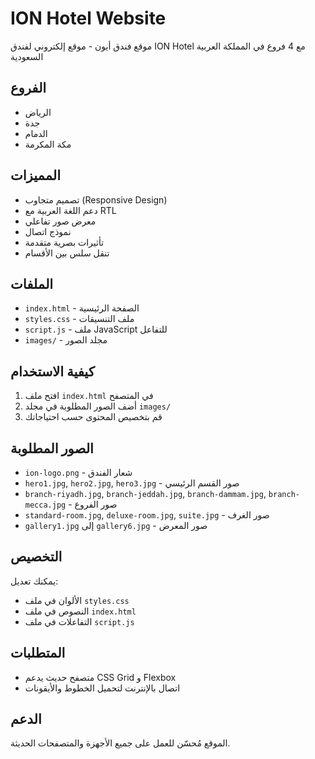 # ION Hotel Website

موقع فندق أيون - موقع إلكتروني لفندق ION Hotel مع 4 فروع في المملكة العربية السعودية

## الفروع
- الرياض
- جدة  
- الدمام
- مكة المكرمة

## المميزات
- تصميم متجاوب (Responsive Design)
- دعم اللغة العربية مع RTL
- معرض صور تفاعلي
- نموذج اتصال
- تأثيرات بصرية متقدمة
- تنقل سلس بين الأقسام

## الملفات
- `index.html` - الصفحة الرئيسية
- `styles.css` - ملف التنسيقات
- `script.js` - ملف JavaScript للتفاعل
- `images/` - مجلد الصور

## كيفية الاستخدام
1. افتح ملف `index.html` في المتصفح
2. أضف الصور المطلوبة في مجلد `images/`
3. قم بتخصيص المحتوى حسب احتياجاتك

## الصور المطلوبة
- `ion-logo.png` - شعار الفندق
- `hero1.jpg`, `hero2.jpg`, `hero3.jpg` - صور القسم الرئيسي
- `branch-riyadh.jpg`, `branch-jeddah.jpg`, `branch-dammam.jpg`, `branch-mecca.jpg` - صور الفروع
- `standard-room.jpg`, `deluxe-room.jpg`, `suite.jpg` - صور الغرف
- `gallery1.jpg` إلى `gallery6.jpg` - صور المعرض

## التخصيص
يمكنك تعديل:
- الألوان في ملف `styles.css`
- النصوص في ملف `index.html`
- التفاعلات في ملف `script.js`

## المتطلبات
- متصفح حديث يدعم CSS Grid و Flexbox
- اتصال بالإنترنت لتحميل الخطوط والأيقونات

## الدعم
الموقع مُحسّن للعمل على جميع الأجهزة والمتصفحات الحديثة.